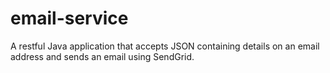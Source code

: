 # email-service
A restful Java application that accepts JSON containing details on an email address and sends an email using SendGrid.

